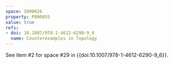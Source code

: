 ```yaml
---
space: S000026
property: P000055
value: true
refs:
- doi: 10.1007/978-1-4612-6290-9_6
  name: Counterexamples in Topology
---
```


See item #2 for space #29 in {{doi:10.1007/978-1-4612-6290-9_6}}.
